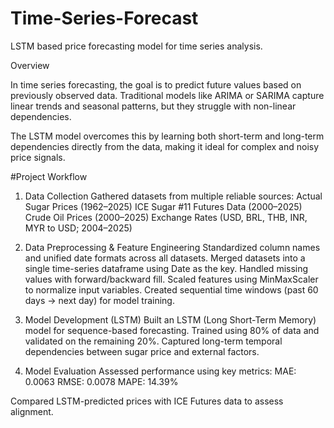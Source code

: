 # Time-Series-Forecast
LSTM based price forecasting model for time series analysis.


Overview

In time series forecasting, the goal is to predict future values based on previously observed data. Traditional models like ARIMA or SARIMA capture linear trends and seasonal patterns, but they struggle with non-linear dependencies.

The LSTM model overcomes this by learning both short-term and long-term dependencies directly from the data, making it ideal for complex and noisy price signals.


#Project Workflow

1. Data Collection
Gathered datasets from multiple reliable sources:
Actual Sugar Prices (1962–2025)
ICE Sugar #11 Futures Data (2000–2025)
Crude Oil Prices (2000–2025)
Exchange Rates (USD, BRL, THB, INR, MYR to USD; 2004–2025)

2. Data Preprocessing & Feature Engineering
Standardized column names and unified date formats across all datasets.
Merged datasets into a single time-series dataframe using Date as the key.
Handled missing values with forward/backward fill.
Scaled features using MinMaxScaler to normalize input variables.
Created sequential time windows (past 60 days → next day) for model training.

3. Model Development (LSTM)
Built an LSTM (Long Short-Term Memory) model for sequence-based forecasting.
Trained using 80% of data and validated on the remaining 20%.
Captured long-term temporal dependencies between sugar price and external factors.

4. Model Evaluation
Assessed performance using key metrics:
MAE: 0.0063
RMSE: 0.0078
MAPE: 14.39%

Compared LSTM-predicted prices with ICE Futures data to assess alignment.

